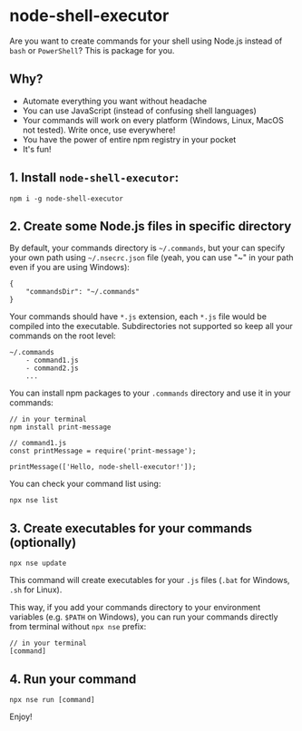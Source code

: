 # node-shell-executor

Are you want to create commands for your shell using Node.js instead of `bash` or `PowerShell`? This is package for you.

## Why?

- Automate everything you want without headache
- You can use JavaScript (instead of confusing shell languages)
- Your commands will work on every platform (Windows, Linux, MacOS not tested). Write once, use everywhere!
- You have the power of entire npm registry in your pocket
- It's fun!

## 1. Install `node-shell-executor`:

```
npm i -g node-shell-executor
```

## 2. Create some Node.js files in specific directory

By default, your commands directory is `~/.commands`, but your can specify your own path using `~/.nsecrc.json` file (yeah, you can use "~" in your path even if you are using Windows):

```
{
    "commandsDir": "~/.commands"
}
```

Your commands should have `*.js` extension, each `*.js` file would be compiled into the executable. Subdirectories not supported so keep all your commands on the root level:

```
~/.commands
    - command1.js
    - command2.js
    ...
```

You can install npm packages to your `.commands` directory and use it in your commands:

```
// in your terminal
npm install print-message

// command1.js
const printMessage = require('print-message');
 
printMessage(['Hello, node-shell-executor!']);
```

You can check your command list using:

```
npx nse list
```

## 3. Create executables for your commands (optionally)

```
npx nse update
```

This command will create executables for your `.js` files (`.bat` for Windows, `.sh` for Linux).

This way, if you add your commands directory to your environment variables (e.g. `$PATH` on Windows), you can run your commands directly from terminal without `npx nse` prefix:

```
// in your terminal
[command]
```
## 4. Run your command

```
npx nse run [command]
```

Enjoy!
